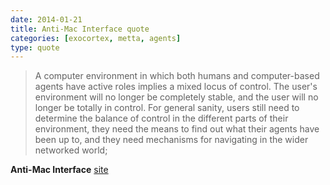 ```yaml
---
date: 2014-01-21
title: Anti-Mac Interface quote
categories: [exocortex, metta, agents]
type: quote
---
```

> A computer environment in which both humans and computer-based agents have active roles implies a mixed locus of control. The user's environment will no longer be completely stable, and the user will no longer be totally in control. For general sanity, users still need to determine the balance of control in the different parts of their environment, they need the means to find out what their agents have been up to, and they need mechanisms for navigating in the wider networked world;

**Anti-Mac Interface** [site](http://www.nngroup.com/articles/anti-mac-interface/)
